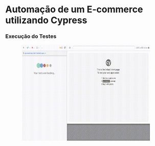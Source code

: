﻿# Automação de um E-commerce utilizando Cypress
 
 ### Execução do Testes

<p align="center">
  <img width="400" height="300" src="cypress/videos/cadastro.spec.js.gif">
</p>

